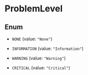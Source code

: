 

# ProblemLevel

## Enum


* `NONE` (value: `"None"`)

* `INFORMATION` (value: `"Information"`)

* `WARNING` (value: `"Warning"`)

* `CRITICAL` (value: `"Critical"`)



